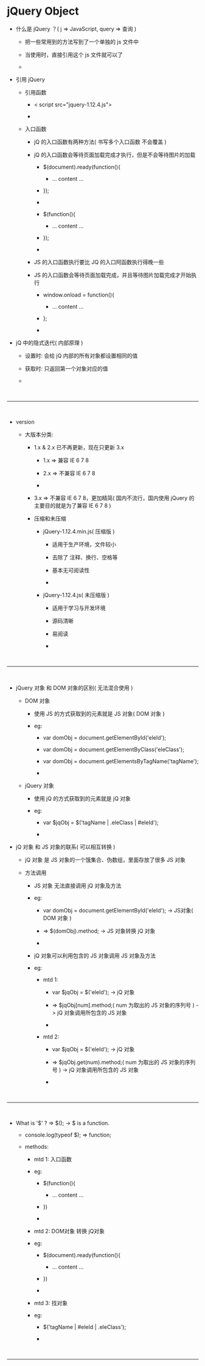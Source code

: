 <h1 id="#">jQuery Object</h1>

* 什么是 jQuery ？( j => JavaScript, query => 查询 )

    * 把一些常用到的方法写到了一个单独的 js 文件中
    
    * 当使用时，直接引用这个 js 文件就可以了
    
    * 

* 引用 jQuery

    * 引用函数
    
        * < script src="jquery-1.12.4.js"></script>

        * 
    
    * 入口函数
    
        * jQ 的入口函数有两种方法( 书写多个入口函数 不会覆盖 )
        
        * jQ 的入口函数会等待页面加载完成才执行，但是不会等待图片的加载
    
            * $(document).ready(function(){
             
                * ... content ... 
                
            * });
            
            * 
    
            * $(function(){
            
                * ... content ...
            
            * });
            
            * 
            
        * JS 的入口函数执行要比 JQ 的入口阿函数执行得晚一些
        
        * JS 的入口函数会等待页面加载完成，并且等待图片加载完成才开始执行
        
            * window.onload = function(){
            
                * ... content ...
    
            * };
            
            * 
            
* jQ 中的隐式迭代( 内部原理 )

    * 设置时: 会给 jQ 内部的所有对象都设置相同的值
    
    * 获取时: 只返回第一个对象对应的值
    
    * 
            


<br/>
<hr/>
<br/>


    
* version

    * 大版本分类: 
    
        * 1.x & 2.x 已不再更新，现在只更新 3.x
    
            * 1.x => 兼容 IE 6 7 8
            
            * 2.x => 不兼容 IE 6 7 8
            
            * 
        
        * 3.x => 不兼容 IE 6 7 8，更加精简( 国内不流行，国内使用 jQuery 的主要目的就是为了兼容 IE 6 7 8 )
        
        * 压缩和未压缩
        
            * jQuery-1.12.4.min.js( 压缩版 )
            
                * 适用于生产环境，文件较小
                
                * 去除了 注释、换行、空格等
                
                * 基本无可阅读性
                
                * 
            
            * jQuery-1.12.4.js( 未压缩版 )
            
                * 适用于学习与开发环境
                
                * 源码清晰
                
                * 易阅读
                
                * 
                
            

<br/>
<hr/>
<br/>


                
* jQuery 对象 和 DOM 对象的区别( 无法混合使用 )

    * DOM 对象
    
        * 使用 JS 的方式获取到的元素就是 JS 对象( DOM 对象 )
        
        * eg: 
        
            * var domObj = document.getElementById('eleId');

            * var domObj = document.getElementByClass('eleClass');

            * var domObj = document.getElementsByTagName('tagName');
            
            * 

    * jQuery 对象
    
        * 使用 jQ 的方式获取到的元素就是 jQ 对象
        
        * eg: 
        
            * var $jqObj = $('tagName | .eleClass | #eleId');
            
            * 

* jQ 对象 和 JS 对象的联系( 可以相互转换 )

    * jQ 对象 是 JS 对象的一个饿集合、伪数组，里面存放了很多 JS 对象
    
    * 方法调用

        * JS 对象 无法直接调用 jQ 对象及方法
        
        * eg: 
        
            * var domObj = document.getElementById('eleId'); -> JS对象( DOM 对象 )
            
            * => $(domObj).method; -> JS 对象转换 jQ 对象

            * 
            
        * jQ 对象可以利用包含的 JS 对象调用 JS 对象及方法
        
        * eg: 
        
            * mtd 1:
            
                * var $jqObj = $('eleId'); -> jQ 对象
    
                * => $jqObj[num].method;( num 为取出的 JS 对象的序列号 ) -> jQ 对象调用所包含的 JS 对象
                
                * 
            
            * mtd 2:
            
                * var $jqObj = $('eleId'); -> jQ 对象
                
                * => $jqObj.get(num).method;( num 为取出的 JS 对象的序列号 ) -> jQ 对象调用所包含的 JS 对象
                
                * 
            
            

<br/>
<hr/>
<br/>


    
* What is '$' ? => $(); -> $ is a function.

    * console.log(typeof $); => function;
    
    * methods:
    
        * mtd 1: 入口函数 
        
        * eg: 
        
            * $(function(){
            
                * ... content ...
            
            * })
            
            * 
        
        * mtd 2: DOM对象 转换 jQ对象
        
        * eg:
        
            * $(document).ready(function(){
            
                * ... content ...
            
            * })
            
            * 
        
        * mtd 3: 找对象
        
        * eg: 
        
            * $('tagName | #eleId | .eleClass');
            
            * 
            
            

<br/>
<hr/>
<br/>



    
            




























































                
        
        